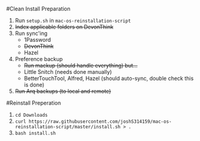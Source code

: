 #Clean Install Preparation
1. Run `setup.sh` in `mac-os-reinstallation-script`
2. <s>Index applicable folders on DevonThink</s>
2. Run sync'ing
    * 1Password
    * <s>DevonThink</s>
    * Hazel
3. Preference backup
    * <s>Run mackup (should handle everything) but...</s>
    * Little Snitch (needs done manually)
    * BetterTouchTool, Alfred, Hazel (should auto-sync, double check this is done)
4. <s>Run Arq backups (to local and remote)</s>



#Reinstall Preperation

1. `cd Downloads`
2. `curl https://raw.githubusercontent.com/joshS314159/mac-os-reinstallation-script/master/install.sh > .`
3. `bash install.sh`